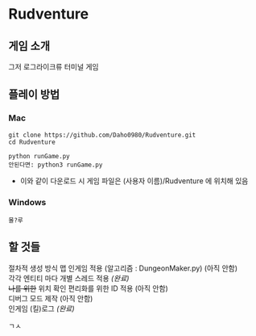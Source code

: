 # Rudventure

## 게임 소개
그저 로그라이크류 터미널 게임   
   
## 플레이 방법   
### Mac   
```
git clone https://github.com/Daho0980/Rudventure.git
cd Rudventure

python runGame.py
안된다면: python3 runGame.py
```
- 이와 같이 다운로드 시 게임 파일은 (사용자 이름)/Rudventure 에 위치해 있음

### Windows   
    몰?루

## 할 것들   
절차적 생성 방식 맵 인게임 적용 (알고리즘 : DungeonMaker.py) (아직 안함)   
각각 엔티티 마다 개별 스레드 적용 _(완료)_   
~~나를 위한~~ 위치 확인 편리화를 위한 ID 적용 (아직 안함)   
디버그 모드 제작 (아직 안함)   
인게임 (킬)로그 _(완료)_
      
ㄱㅅ